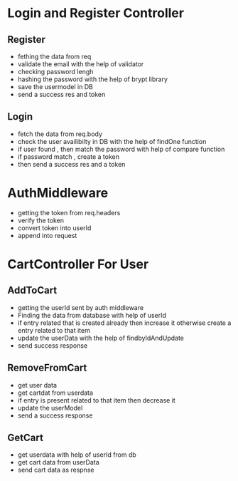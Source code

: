 <h1>Login and Register Controller</h1>
<h2>Register</h2>
<ul>
<li>fething the data from req</li>
<li>validate the email with the help of validator</li>
<li>checking password lengh</li>
<li>hashing the password with the help of brypt library</li>
<li>save the usermodel in DB</li>
<li>send a success res and token</li>
  
</ul>
<h2> Login
</h2>
<ul>
<li>fetch the data from req.body</li>
<li>check the user availibilty in DB with the help of findOne function</li>
<li>if user found , then match the password with help of compare function</li>
<li>if password match , create a token</li>
<li>then send a success res and a token</li>


  
</ul>
<h1>AuthMiddleware</h1>
<ul>
  <li>getting the token from req.headers</li>
  <li>verify the token</li>
    <li>convert token into userId</li>
    <li>append into request</li>
</ul>
<h1>CartController For User</h1>
<h2>AddToCart</h2>
<ul>
  <li>getting the userId sent by auth middleware</li>
  <li>Finding the data from database with help of userId </li>
  <li>if entry related that is created already then increase it otherwise create a entry related to that item</li>
    <li>update the userData with the help of findbyIdAndUpdate</li>
    <li>send success response</li>
</ul>
<h2>RemoveFromCart</h2>
<ul>
  <li>get user data</li>
  <li>get cartdat from userdata</li>
  <li>if entry is present related to that item then decrease it</li>
  <li>update the userModel</li>
  <li>send a success response</li>
</ul>
<h2>GetCart</h2>
<ul>
  <li>get userdata with help of userId from db</li>
   <li>get cart data from userData</li>
   <li>send cart data as respnse</li>
   
</ul>
